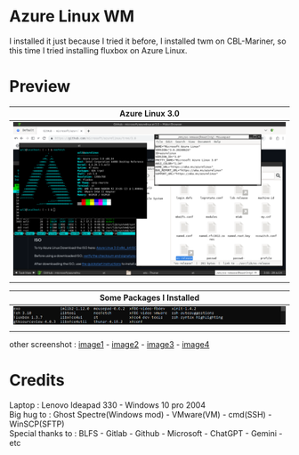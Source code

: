# Azure Linux WM
I installed it just because I tried it before, I installed twm on CBL-Mariner, so this time I tried installing fluxbox on Azure Linux.

# Preview
| Azure Linux 3.0 |
|-|
| ![](image/cover.png) |
| |

| Some Packages I Installed |
|-|
| ![](image/unofficial-packages.png) |
| |

other screenshot : [image1](image/fluxbox-wm.png) - [image2](image/neotop.png) - [image3](image/xfce4.png) - [image4](image/midori-browser.png)

# Credits
Laptop : Lenovo Ideapad 330 - Windows 10 pro 2004 </br>
Big hug to : Ghost Spectre(Windows mod) - VMware(VM) - cmd(SSH) - WinSCP(SFTP) </br>
Special thanks to : BLFS - Gitlab - Github - Microsoft - ChatGPT - Gemini - etc </br>